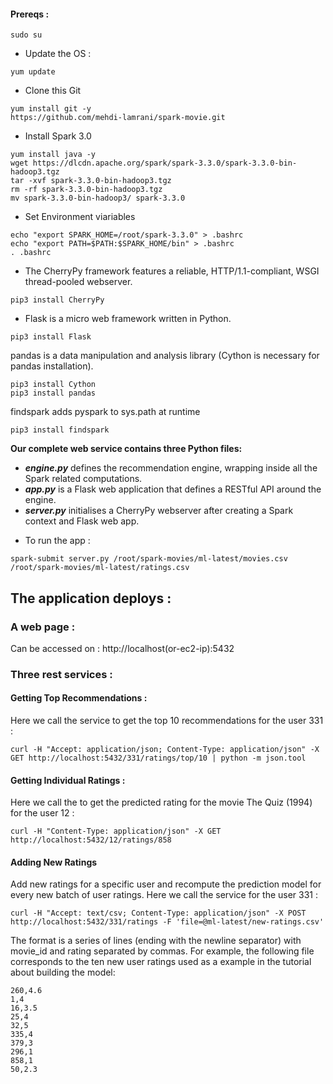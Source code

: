 
#### Prereqs :

```console
sudo su
```

- Update the OS :

```console
yum update
```

- Clone this Git

```console
yum install git -y
https://github.com/mehdi-lamrani/spark-movie.git
```

- Install Spark 3.0

```console
yum install java -y
wget https://dlcdn.apache.org/spark/spark-3.3.0/spark-3.3.0-bin-hadoop3.tgz
tar -xvf spark-3.3.0-bin-hadoop3.tgz 
rm -rf spark-3.3.0-bin-hadoop3.tgz 
mv spark-3.3.0-bin-hadoop3/ spark-3.3.0
```

- Set Environment viariables
```console
echo "export SPARK_HOME=/root/spark-3.3.0" > .bashrc
echo "export PATH=$PATH:$SPARK_HOME/bin" > .bashrc
. .bashrc
```

- The CherryPy framework features a reliable, HTTP/1.1-compliant, WSGI thread-pooled webserver.

```console
pip3 install CherryPy
```

- Flask is a micro web framework written in Python.

```console
pip3 install Flask
```

pandas is a data manipulation and analysis library (Cython is necessary for pandas installation).

```console
pip3 install Cython
pip3 install pandas
```

findspark adds pyspark to sys.path at runtime
```console
pip3 install findspark
```

**Our complete web service contains three Python files:**
* ***engine.py*** defines the recommendation engine, wrapping inside all the Spark related computations.
* ***app.py*** is a Flask web application that defines a RESTful API around the engine.
* ***server.py*** initialises a CherryPy webserver after creating a Spark context and Flask web app.



- To run the app :
```console
spark-submit server.py /root/spark-movies/ml-latest/movies.csv /root/spark-movies/ml-latest/ratings.csv
```
## The application deploys :

### A web page :

Can be accessed on : http://localhost(or-ec2-ip):5432

### Three rest services :

#### Getting Top Recommendations :

Here we call the service to get the top 10 recommendations for the user 331 :
```console
curl -H "Accept: application/json; Content-Type: application/json" -X GET http://localhost:5432/331/ratings/top/10 | python -m json.tool
```

#### Getting Individual Ratings :

Here we call the to get the predicted rating for the movie The Quiz (1994) for the user 12 :
```console
curl -H "Content-Type: application/json" -X GET http://localhost:5432/12/ratings/858
```

#### Adding New Ratings

Add new ratings for a specific user and recompute the prediction model for every new batch of user ratings.
Here we call the service for the user 331 :
```console
curl -H "Accept: text/csv; Content-Type: application/json" -X POST http://localhost:5432/331/ratings -F 'file=@ml-latest/new-ratings.csv'
```

The format is a series of lines (ending with the newline separator) with movie_id and rating separated by commas. For example, the following file corresponds to the ten new user ratings used as a example in the tutorial about building the model:
```csv
260,4.6  
1,4
16,3.5  
25,4  
32,5 
335,4
379,3
296,1
858,1
50,2.3
```
